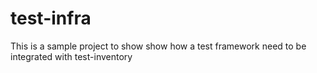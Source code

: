 # test-infra
This is a sample project to show show how a test framework need to be integrated with test-inventory 
